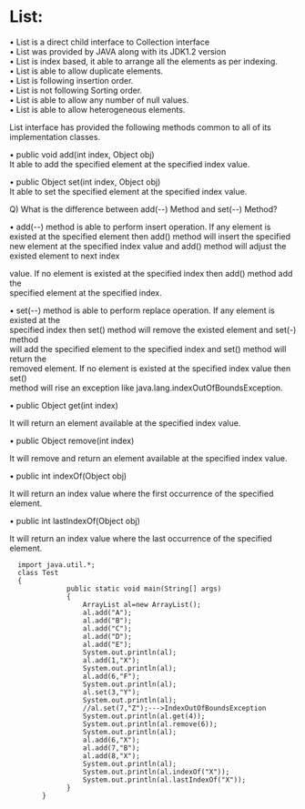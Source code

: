 # List: 
• List is a direct child interface to Collection interface  
• List was provided by JAVA along with its JDK1.2 version  
• List is index based, it able to arrange all the elements as per indexing.  
• List is able to allow duplicate elements.  
• List is following insertion order.  
• List is not following Sorting order.  
• List is able to allow any number of null values.  
• List is able to allow heterogeneous elements.  

List interface has provided the following methods common to all of its implementation 
classes.  

• public void add(int index, Object obj)  
 It able to add the specified element at the specified index value.  
 
• public Object set(int index, Object obj)  
 It able to set the specified element at the specified index value.  
 
Q) What is the difference between add(--) Method and set(--) Method?  

• add(--) method is able to perform insert operation. If any element is existed at the 
specified element then add() method will insert the specified new element at the 
specified index value and add() method will adjust the existed element to next index  

value. If no element is existed at the specified index then add() method add the   
specified element at the specified index.  

• set(--) method is able to perform replace operation. If any element is existed at the  
specified index then set() method will remove the existed element and set(-) method  
will add the specified element to the specified index and set() method will return the  
removed element. If no element is existed at the specified index value then set()  
method will rise an exception like java.lang.indexOutOfBoundsException.  

• public Object get(int index)  

 It will return an element available at the specified index value.  
 
• public Object remove(int index)  

 It will remove and return an element available at the specified index value.  
 
• public int indexOf(Object obj)  

 It will return an index value where the first occurrence of the specified element.  
 
• public int lastIndexOf(Object obj)  

 It will return an index value where the last occurrence of the specified element.  
 
      import java.util.*; 
      class Test 
      { 
                  public static void main(String[] args) 
                  { 
                      ArrayList al=new ArrayList(); 
                      al.add("A"); 
                      al.add("B"); 
                      al.add("C"); 
                      al.add("D"); 
                      al.add("E"); 
                      System.out.println(al); 
                      al.add(1,"X"); 
                      System.out.println(al); 
                      al.add(6,"F"); 
                      System.out.println(al); 
                      al.set(3,"Y"); 
                      System.out.println(al); 
                      //al.set(7,"Z");--->IndexOutOfBoundsException
                      System.out.println(al.get(4)); 
                      System.out.println(al.remove(6)); 
                      System.out.println(al); 
                      al.add(6,"X"); 
                      al.add(7,"B"); 
                      al.add(8,"X"); 
                      System.out.println(al); 
                      System.out.println(al.indexOf("X")); 
                      System.out.println(al.lastIndexOf("X")); 
                  } 
            } 
